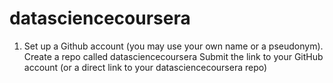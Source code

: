 # datasciencecoursera
1. Set up a Github account (you may use your own name or a pseudonym). Create a repo called datasciencecoursera Submit the link to your GitHub account (or a direct link to your datasciencecoursera repo)
